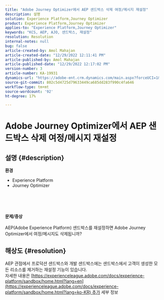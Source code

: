 ```yaml
---
title: "Adobe Journey Optimizer에서 AEP 샌드박스 삭제 여정/메시지 재설정"
description: 설명
solution: Experience Platform,Journey Optimizer
product: Experience Platform,Journey Optimizer
applies-to: "Experience Platform,Journey Optimizer"
keywords: "KCS, AEP, AJO, 샌드박스, 재설정"
resolution: Resolution
internal-notes: null
bug: false
article-created-by: Amol Mahajan
article-created-date: "12/29/2022 12:11:41 PM"
article-published-by: Amol Mahajan
article-published-date: "12/29/2022 12:17:02 PM"
version-number: 3
article-number: KA-19931
dynamics-url: "https://adobe-ent.crm.dynamics.com/main.aspx?forceUCI=1&pagetype=entityrecord&etn=knowledgearticle&id=eaa69cf2-7187-ed11-81ac-6045bd006704"
source-git-commit: 802c5d4725d79633449ca685dd283f990c4fa646
workflow-type: tm+mt
source-wordcount: '92'
ht-degree: 17%

---
```


# Adobe Journey Optimizer에서 AEP 샌드박스 삭제 여정/메시지 재설정

## 설명 {#description}

<b>환경</b>
- Experience Platform
- Journey Optimizer

<br><br> <br><br><b>문제/증상</b><br><br>AEP(Adobe Experience Platform) 샌드박스를 재설정하면 Adobe Journey Optimizer에서 여정/메시지도 삭제됩니까?<br>

## 해상도 {#resolution}

AEP 관점에서 프로덕션 샌드박스와 개발 샌드박스에는 샌드박스에서 고객이 생성한 모든 리소스를 제거하는 재설정 기능이 있습니다.<br>
자세한 내용은 [https://experienceleague.adobe.com/docs/experience-platform/sandbox/home.html?lang=en](https://experienceleague.adobe.com/docs/experience-platform/sandbox/home.html?lang=ko-KR) 추가 세부 정보

